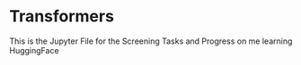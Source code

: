 # Transformers
This is the Jupyter File for the Screening Tasks and Progress on me learning HuggingFace
